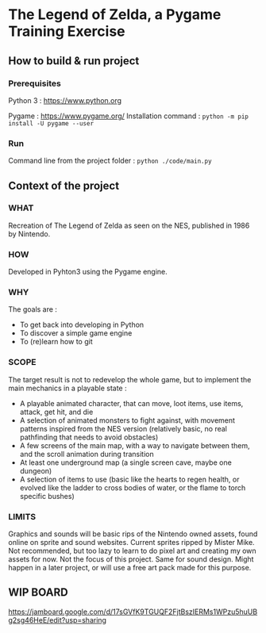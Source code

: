 # The Legend of Zelda, a Pygame Training Exercise

## How to build & run project
### Prerequisites
Python 3 : https://www.python.org

Pygame :  https://www.pygame.org/
Installation command : 
```python -m pip install -U pygame --user```

### Run
Command line from the project folder :
```python ./code/main.py```

## Context of the project
### WHAT
Recreation of The Legend of Zelda as seen on the NES, published in 1986 by Nintendo.

### HOW
Developed in Pyhton3 using the Pygame engine.

### WHY
The goals are : 
- To get back into developing in Python
- To discover a simple game engine
- To (re)learn how to git

### SCOPE
The target result is not to redevelop the whole game, but to implement the main mechanics in a playable state :
- A playable animated character, that can move, loot items, use items, attack, get hit, and die
- A selection of animated monsters to fight against, with movement patterns inspired from the NES version (relatively basic, no real pathfinding that needs to avoid obstacles)
- A few screens of the main map, with a way to navigate between them, and the scroll animation during transition
- At least one underground map (a single screen cave, maybe one dungeon)
- A selection of items to use (basic like the hearts to regen health, or evolved like the ladder to cross bodies of water, or the flame to torch specific bushes)

### LIMITS
Graphics and sounds will be basic rips of the Nintendo owned assets, found online on sprite and sound websites. Current sprites ripped by Mister Mike. Not recommended, but too lazy to learn to do pixel art and creating my own assets for now. Not the focus of this project. Same for sound design. Might happen in a later project, or will use a free art pack made for this purpose.

## WIP BOARD
https://jamboard.google.com/d/17sGVfK9TGUQF2FjtBszIERMs1WPzu5huUBg2sg46HeE/edit?usp=sharing